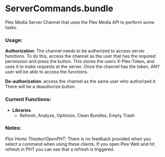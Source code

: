 # ServerCommands.bundle
Plex Media Server Channel that uses the Plex Media API to perform some tasks.

### Usage:
**Authorization**: The channel needs to be authorized to access server functions. To do this, access the channel as the user that has the required permission and press the button. This stores the users X-Plex-Token, and uses it to make requests at the server. Once the channel has the token, ANY user will be able to access the functions.

**De-authorization**: access the channel as the same user who authorized it. There will be a deauthorize button.

### Current Functions:
  * **Libraries**
    * Refresh, Analyze, Optimize, Clean Bundles, Empty Trash

### Notes:
*Plex Home Theater/OpenPHT*: There is no feedback provided when you select a command when using these clients. If you open Plex Web and hit refresh in PHT you can see that a refresh is triggered.